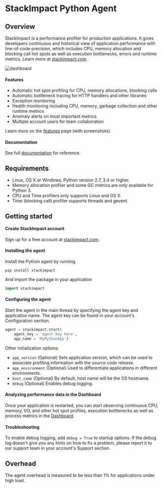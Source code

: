 # StackImpact Python Agent

## Overview

StackImpact is a performance profiler for production applications. It gives developers continuous and historical view of application performance with line-of-code precision, which includes CPU, memory allocation and blocking call hot spots as well as execution bottlenecks, errors and runtime metrics. Learn more at [stackimpact.com](https://stackimpact.com/).

![dashboard](https://stackimpact.com/wp-content/uploads/2017/06/hotspots-cpu-1.4-python.png)

#### Features

* Automatic hot spot profiling for CPU, memory allocations, blocking calls
* Automatic bottleneck tracing for HTTP handlers and other libraries
* Exception monitoring
* Health monitoring including CPU, memory, garbage collection and other runtime metrics
* Anomaly alerts on most important metrics
* Multiple account users for team collaboration

Learn more on the [features](https://stackimpact.com/features/) page (with screenshots).


#### Documentation

See full [documentation](https://stackimpact.com/docs/) for reference.



## Requirements

* Linux, OS X or Windows. Python version 2.7, 3.4 or higher.
* Memory allocation profiler and some GC metrics are only available for Python 3.
* CPU and Time profilers only supports Linux and OS X.
* Time (blocking call) profiler supports threads and gevent.



## Getting started


#### Create StackImpact account

Sign up for a free account at [stackimpact.com](https://stackimpact.com/).


#### Installing the agent

Install the Python agent by running

```
pip install stackimpact
```

And import the package in your application

```python
import stackimpact
```


#### Configuring the agent

Start the agent in the main thread by specifying the agent key and application name. The agent key can be found in your account's Configuration section.

```python
agent = stackimpact.start(
    agent_key = 'agent key here',
    app_name = 'MyPythonApp')
```

Other initialization options:

* `app_version` (Optional) Sets application version, which can be used to associate profiling information with the source code release.
* `app_environment` (Optional) Used to differentiate applications in different environments.
* `host_name` (Optional) By default, host name will be the OS hostname.
* `debug` (Optional) Enables debug logging.



#### Analyzing performance data in the Dashboard

Once your application is restarted, you can start observing continuous CPU, memory, I/O, and other hot spot profiles, execution bottlenecks as well as process metrics in the [Dashboard](https://dashboard.stackimpact.com/).


#### Troubleshooting

To enable debug logging, add `debug = True` to startup options. If the debug log doesn't give you any hints on how to fix a problem, please report it to our support team in your account's Support section.


## Overhead

The agent overhead is measured to be less than 1% for applications under high load.
